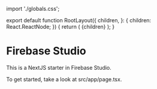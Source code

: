 import './globals.css';

export default function RootLayout({
  children,
}: {
  children: React.ReactNode;
}) {
  return (
    <html lang="en" suppressHydrationWarning={true}>
      <body suppressHydrationWarning={true}>
        {children}
      </body>
    </html>
  );
}
# Firebase Studio

This is a NextJS starter in Firebase Studio.

To get started, take a look at src/app/page.tsx.
